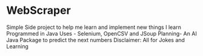 # WebScraper
Simple Side project to help me learn and implement new things I learn
Programmed in Java
Uses - Selenium, OpenCSV and JSoup
Planning- An AI Java Package to predict the next numbers
Disclaimer: All for Jokes and Learning
